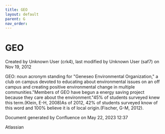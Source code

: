 ```yaml
---
title: GEO
layout: default
parent: G
nav_order:
---
```


# GEO

Created by  Unknown User (crk4), last modified by  Unknown User (saf7) on Nov 19, 2012

GEO: noun acronym standing for &quot;Geneseo Environmental Organization,&quot; a club on campus devoted to educating about environmental issues on an off campus and creating positive environmental change in multiple communities.&quot;Members of GEO have begun a energy saving project because they care about the environment.&quot;45% of students surveyed knew this term.(Klein, E-H, 2008)As of 2012, 42% of students surveyed know of this word and 100% believe it is of local origin.(Fischer, G-M, 2012).

Document generated by Confluence on May 22, 2023 12:37

Atlassian
